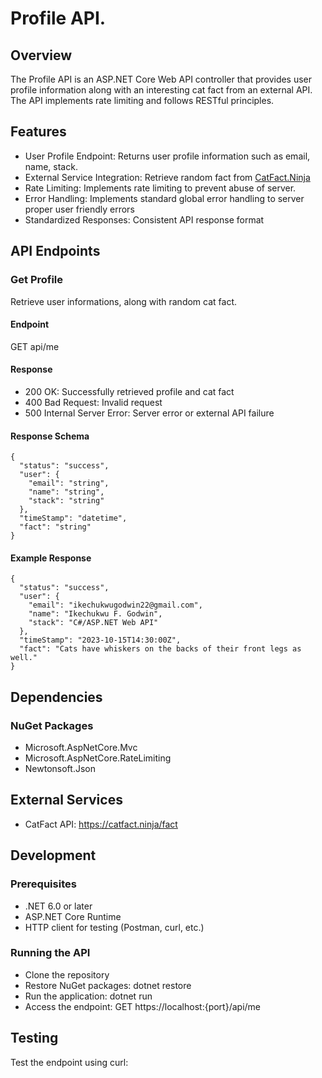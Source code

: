 # Profile API.

## Overview
The Profile API is an ASP.NET Core Web API controller that provides user profile information along with an interesting cat fact from an external API.
The API implements rate limiting and follows RESTful principles.

## Features
- User Profile Endpoint: Returns user profile information such as email, name, stack.
- External Service Integration: Retrieve random fact from [CatFact.Ninja](https://catfact.ninja/)
- Rate Limiting: Implements rate limiting to prevent abuse of server.
- Error Handling: Implements standard global error handling to server proper user friendly errors
- Standardized Responses: Consistent API response format

## API Endpoints

### Get Profile
Retrieve user informations, along with random cat fact.

#### Endpoint
GET api/me

#### Response
- 200 OK: Successfully retrieved profile and cat fact
- 400 Bad Request: Invalid request
- 500 Internal Server Error: Server error or external API failure

#### Response Schema
```
{
  "status": "success",
  "user": {
    "email": "string",
    "name": "string",
    "stack": "string"
  },
  "timeStamp": "datetime",
  "fact": "string"
}
```
#### Example Response
```
{
  "status": "success",
  "user": {
    "email": "ikechukwugodwin22@gmail.com",
    "name": "Ikechukwu F. Godwin",
    "stack": "C#/ASP.NET Web API"
  },
  "timeStamp": "2023-10-15T14:30:00Z",
  "fact": "Cats have whiskers on the backs of their front legs as well."
}
```
## Dependencies
### NuGet Packages
- Microsoft.AspNetCore.Mvc
- Microsoft.AspNetCore.RateLimiting
- Newtonsoft.Json

## External Services
- CatFact API: https://catfact.ninja/fact

## Development

### Prerequisites
- .NET 6.0 or later
- ASP.NET Core Runtime
- HTTP client for testing (Postman, curl, etc.)

### Running the API
- Clone the repository
- Restore NuGet packages: dotnet restore
- Run the application: dotnet run
- Access the endpoint: GET https://localhost:{port}/api/me

## Testing
Test the endpoint using curl:
```curl -X GET "https://localhost:{port}/api/me" -H "accept: application/json"
```

